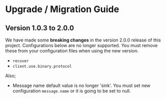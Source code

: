 # Upgrade / Migration Guide

## Version 1.0.3 to 2.0.0

We have made some **breaking changes** in the version 2.0.0 release of this project. Configurations below are no longer supported.
You must remove these from your configuration files when using the new version.

* `recover`
* `client.use.binary.protocol`

Also;
* Message name default value is no longer 'sink'. You must set new configuration `message.name` or it is going to be set to null.
